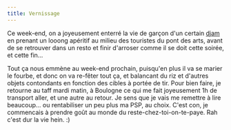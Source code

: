 ```yaml
---
title: Vernissage
---
```


Ce week-end, on a joyeusement enterré la vie de garçon d'un certain
[djam](http://dailydjam.free.fr) en prenant un looong apéritif au milieu des
touristes du pont des arts, avant de se retrouver dans un resto et finir
d'arroser comme il se doit cette soirée, et cette fin...

Tout ça nous emmène au week-end prochain, puisqu'en plus il va se marier le
fourbe, et donc on va re-fêter tout ça, et balancant du riz et d'autres objets
contondants en fonction des cibles à portée de tir. Pour bien faire, je
retourne au taff mardi matin, à Boulogne ce qui me fait joyeusement 1h de
transport aller, et une autre au retour. Je sens que je vais me remettre à
lire beaucoup... ou rentabiliser un peu plus ma PSP, au choix. C'est con, je
commencais à prendre goût au monde du reste-chez-toi-on-te-paye. Rah c'est dur
la vie hein. :)

